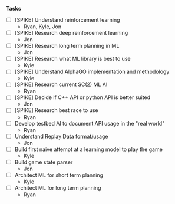 **Tasks**
 - [ ] [SPIKE] Understand reinforcement learning
    - Ryan, Kyle, Jon
 - [ ] [SPIKE] Research deep reinforcement learning
    - Jon
 - [ ] [SPIKE] Research long term planning in ML
    - Jon
 - [ ] [SPIKE] Research what ML library is best to use
    - Kyle
 - [ ] [SPIKE] Understand AlphaGO implementation and methodology
    - Kyle
 - [ ] [SPIKE] Research current SC(2) ML AI
    - Ryan 
 - [ ] [SPIKE] Decide if C++ API or python API is better suited
    - Jon
 - [ ] [SPIKE] Research best race to use
    - Ryan
 - [ ] Develop testbed AI to document API usage in the "real world"
    - Ryan
 - [ ] Understand Replay Data format/usage
    - Jon
 - [ ] Build first naive attempt at a learning model to play the game
    - Kyle
 - [ ] Build game state parser
    - Jon
 - [ ] Architect ML for short term planning
    - Kyle
 - [ ] Architect ML for long term planning
    - Ryan
 
